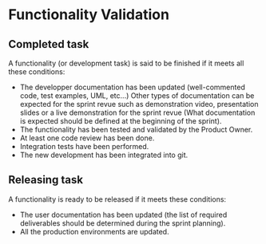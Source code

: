 # Functionality Validation

## Completed task

A functionality (or development task) is said to be finished if it meets all these conditions:
* The developper documentation has been updated (well-commented code, test examples, UML, etc...) Other types of documentation can be expected for the sprint revue such as demonstration video, presentation slides or a live demonstration for the sprint revue (What documentation is expected should be defined at the beginning of the sprint).
* The functionality has been tested and validated by the Product Owner.
* At least one code review has been done.
* Integration tests have been performed.
* The new development has been integrated into git.

## Releasing task

A functionality is ready to be released if it meets these conditions:
* The user documentation has been updated (the list of required deliverables should be determined during the sprint planning).
* All the production environments are updated.
